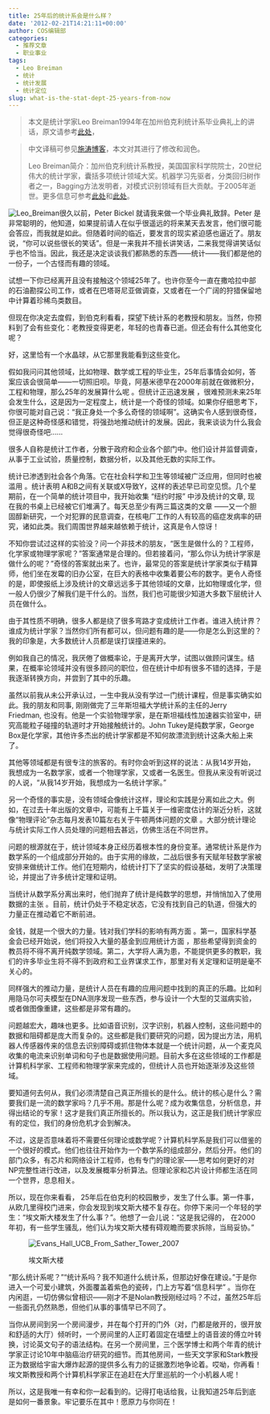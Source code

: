 ```yaml
---
title: 25年后的统计系会是什么样？
date: '2012-02-21T14:21:11+00:00'
author: COS编辑部
categories:
  - 推荐文章
  - 职业事业
tags:
  - Leo Breiman
  - 统计
  - 统计发展
  - 统计定位
slug: what-is-the-stat-dept-25-years-from-now
---
```


> 本文是统计学家Leo Breiman1994年在加州伯克利统计系毕业典礼上的讲话，原文请参考[此处](http://www.stat.berkeley.edu/~dpurdy/Breiman-1994-commencement.html)，
  
> 中文译稿可参见[施涛博客](http://blog.cos.name/taoshi/2012/02/18/leo-breiman-speech-in-chinese/)，本文对其进行了修改和润色。
> 
> Leo Breiman简介：加州伯克利统计系教授，美国国家科学院院士，20世纪伟大的统计学家，囊括多项统计领域大奖。机器学习先驱者，分类回归树作者之一，Bagging方法发明者，对模式识别领域有巨大贡献。于2005年逝世。更多信息可参考[此处](http://oz.berkeley.edu/users/breiman/)和[此处](ftp://ftp.stat.math.ethz.ch/Research-Reports/Other-Manuscripts/buhlmann/AOAS381.pdf)。

![Leo_Breiman](https://cos.name/wp-content/uploads/2012/02/Leo_Breiman.jpg)很久以前，Peter Bickel 就请我来做一个毕业典礼致辞。Peter 是非常聪明的，他知道，如果提前请人在似乎很遥远的将来某天去发言，他们很可能会答应，而我就是如此。但随着时间的临近，要发言的现实紧迫感也逼近了。朋友说，“你可以说些很长的笑话”。但是一来我并不擅长讲笑话，二来我觉得讲笑话似乎也不恰当。因此，我还是决定谈谈我们都熟悉的东西——统计——我们都是他的一份子，一个古怪而有趣的领域。

试想一下你已经离开且没有接触这个领域25年了。也许你至今一直在撒哈拉中部的石油勘探公司工作，或者在巴塔哥尼亚做调查，又或者在一个广阔的狩猎保留地中计算着珍稀鸟类数目。

但现在你决定去度假，到伯克利看看，探望下统计系的老教授和朋友。当然，你预料到了会有些变化：老教授变得更老，年轻的也青春已逝。但还会有什么其他变化呢？

好，这里恰有一个水晶球，从它那里我能看到这些变化。

<!--more-->

假如我问问其他领域，比如物理、数学或工程的毕业生，25年后事情会如何，答案应该会很简单——一切照旧呗。毕竟，阿基米德早在2000年前就在做微积分，工程和物理，那么25年的发展算什么呢 。但统计正迅速发展 ，很难预测未来25年会发生什么，这是因为一定程度上，统计是一个奇怪的领域。如果你仔细思考下，你很可能对自己说：“我正身处一个多么奇怪的领域啊”。这确实令人感到很奇怪，但正是这种奇怪感和错觉，将强劲地推动统计的发展。因此，我来谈谈为什么我会觉得很奇怪吧……

很多人自称是统计工作者，分散于政府和企业各个部门中。他们设计并监督调查，从事于工业试验，质量控制，数据分析，以及其他无数的实际工作。

统计已渗透到社会各个角落。它在社会科学和卫生等领域被广泛应用，但同时也被滥用 。统计表明 A和B之间有关联或X导致Y，这样的表述早已司空见惯。几个星期前，在一个简单的统计项目中，我开始收集 “纽约时报” 中涉及统计的文章, 现在我的书桌上已经被它们堆满了。每天总至少有两三篇这类的文章 ——又一个胆固醇新研究，一个对犯罪的民意调查，在核电厂工作的人有较高的癌症发病率的研究，诸如此类。我们周围世界越来越依赖于统计，这真是令人惊讶！

不知你尝试过这样的实验没？问一个非技术的朋友，“医生是做什么的？工程师，化学家或物理学家呢？”答案通常是合理的。但若接着问，“那么你认为统计学家是做什么的呢？”奇怪的答案就出来了。也许，最常见的答案是统计学家类似于精算师，他们坐在发霉的旧办公室，在巨大的表格中收集着要公布的数字。更令人奇怪的是，即使报纸上涉及统计的文章远远多于其他领域的文章，比如物理或化学，但一般人仍很少了解我们是干什么的。当然，我们也可能很少知道大多数下层统计人员在做什么。

由于其性质不明确，很多人都是绕了很多弯路才变成统计工作者。谁进入统计界？谁成为统计学家？当然你们所有都可以，但问题有趣的是——你是怎么到这里的？我的印象是，大多数统计人员都是误打误撞进来的。

例如我自己的情况，我厌倦了做概率论，于是离开大学，试图以做顾问谋生。结果，在概率论领域并没有很多顾问的职位，但在统计中却有很多不错的选择，于是我逐渐转换方向，并尝到了其中的乐趣。

虽然以前我从未公开承认过，一生中我从没有学过一门统计课程，但是事实确实如此。我的朋友和同事, 刚刚做完了三年斯坦福大学统计系的主任的Jerry Friedman, 也没有。他是一个实验物理学家，是在斯坦福线性加速器实验室中，研究高能粒子碰撞的轨道时才开始接触统计的。John Tukey是纯数学家，George Box是化学家，其他许多杰出的统计学家都是不知何故漂流到统计这条大船上来了。

其他等领域都是有很专注的旅客的。有时你会听到这样的说法：从我14岁开始，我想成为一名数学家，或者一个物理学家，又或者一名医生。但我从来没有听说过的人说，“从我14岁开始，我想成为一名统计学家。”

另一个奇怪的事实是，没有领域会像统计这样，理论和实践是分离如此之大。例如，在过去十年出版的文章中，可能有上千篇关于一维密度估计的渐近分析，这就像“物理评论”杂志每月发表10篇左右关于牛顿两体问题的文章 。大部分统计理论与统计实际工作人员处理的问题相去甚远，仿佛生活在不同世界。

问题的根源就在于，统计领域本身正经历着根本性的身份变革。通常统计系是作为数学系的一个组成部分开始的。由于实用的缘故，二战后很多有天赋年轻数学家被安排来做统计工作。他们在短期内，给统计打下了坚实的假设基础，发明了决策理论，并提出了许多统计定理和证明。

当统计从数学系分离出来时，他们抛弃了统计是纯数学的思想，并悄悄加入了使用数据的主张 。目前，统计仍处于不稳定状态，它没有找到自己的轨道，但强大的力量正在推动着它不断前进。

金钱，就是一个很大的力量。钱对我们学科的影响有两方面 。第一，国家科学基金会已经开始说，他们将投入大量的基金到应用统计方面 ，那些希望得到资金的教员将不得不离开纯数学领域。第二，大学将人满为患，不能提供更多的教职，我们的许多毕业生将不得不到政府和工业界谋求工作，那里对有关定理和证明是毫不关心的。

同样强大的推动力量，是统计人员在有趣的应用问题中找到的真正的乐趣。比如利用隐马尔可夫模型在DNA测序发现一些东西，参与设计一个大型的艾滋病实验，或者做图像重建，这些都是非常有趣的。

问题越宏大，趣味也更多。比如语音识别，汉字识别，机器人控制，这些问题中的数据和阻碍都是庞大而复杂的。这些都是我们要研究的问题，因为提出方法，用机器人传感器传来的信息去识别障碍或抓住物体本就是一个统计问题，从一个麦克风收集的电流来识别单词和句子也是数据使用问题。目前大多在这些领域的工作都是计算机科学家、工程师和物理学家来完成的，但统计人员也开始逐渐涉及这些领域。

要知道何去何从，我们必须清楚自己真正所擅长的是什么。统计的核心是什么？需要我们是一流的数学家吗？几乎不用。那是什么呢？成为收集信息，分析信息，并得出结论的专家！这才是我们真正所擅长的。所以我认为，这正是我们统计学家应有的定位，我们的身份危机才会到解决。

不过，这是否意味着将不需要任何理论或数学呢？计算机科学系是我们可以借鉴的一个很好的模式。他们也往往开始作为一个数学系的组成部分，然后分开。他们的部门众多，有芯片和网络设计工程师，也有专门的理论家——思考如何更好的对NP完整性进行改进，以及发展概率分析算法。但理论家和芯片设计师都生活在同一个世界，息息相关。

所以，现在你来看看， 25年后在伯克利的校园散步，发生了什么事。第一件事，从欧几里得校门进来，你会发现到埃文斯大楼不复存在。你停下来问一个年轻的学生：“埃文斯大楼发生了什么事？”。他想了一会儿说：“这是我记得的， 在2000年初，有一些学生骚乱，他们认为埃文斯大楼有碍观瞻而要求拆除，当局妥协。”<figure id="attachment_4662" style="width: 350px" class="wp-caption aligncenter">

![Evans_Hall_UCB_From_Sather_Tower_2007](https://cos.name/wp-content/uploads/2012/02/Evans_Hall_UCB_From_Sather_Tower_2007.jpg)<figcaption class="wp-caption-text">埃文斯大楼</figcaption></figure> 

“那么统计系呢？”“统计系吗？我不知道什么统计系，但那边好像在建设。”于是你进入一个可爱小建筑，外面覆盖着紫色的瓷砖，门上方写着“信息科学” 。当你在内闲逛，一切仿佛似曾相识——刚才不是Nolan教授刚经过吗？不过，虽然25年后一些面孔仍然熟悉，但他们从事的事情早已不同了。

当你从房间到另一个房间漫步，并在每个打开的门外（对，门都是敞开的，很开放和舒适的大厅）倾听时，一个房间里的人正盯着固定在墙壁上的语音波的傅立叶转换，讨论英文句子的语法结构。在另一个房间里，三个医学博士和两个年青的统计学家正讨论10年中脑癌治疗研究的细节。而其他房间，一些天文学家和Stark教授正为数据给宇宙大爆炸起源的提供多么有力的证据激烈地争论着。哎呦，你再看！埃文斯教授和两个计算机科学家正在追赶在大厅里巡航的一个小机器人呢！

所以，这是我唯一有幸和你一起看到的。记得打电话给我，让我知道25年后到底是如何一番景象。牢记要乐在其中！愿原力与你同在！
